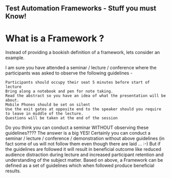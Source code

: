 ## Test Automation Frameworks - Stuff you must Know! 

# What is a Framework ?

Instead of providing a bookish definition of a framework, lets consider an example.

I am sure you have attended a seminar / lecture / conference where the participants was asked to observe the following guidelines -

    Participants should occupy their seat 5 minutes before start of lecture
    Bring along a notebook and pen for note taking.
    Read the abstract so you have an idea of what the presentation will be about.
    Mobile Phones should be set on silent
    Use the exit gates at opposite end to the speaker should you require to leave in middle of the lecture.
    Questions will be taken at the end of the session

Do you think you can conduct a seminar WITHOUT observing these guidelines????
The answer is a big YES! Certainly you can conduct a seminar / lecture / conference / demonstration without above guidelines (in fact some of us will not follow them even though there are laid ... :-)
But if the guidelines are followed it will result in beneficial outcome like reduced audience distraction during lecture and increased participant retention and understanding of the subject matter.
Based on above, a Framework can be defined as a set of guidelines which when followed produce beneficial results. 
